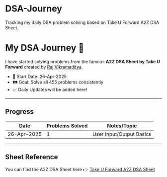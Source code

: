 # DSA-Journey
Tracking my daily DSA problem solving based on Take U Forward A2Z DSA Sheet.


# My DSA Journey 🚀

I have started solving problems from the famous **A2Z DSA Sheet by Take U Forward** created by [Raj Vikramaditya](https://www.linkedin.com/in/raj-vikramaditya-3b5b98177/).

- 📅 Start Date: 26-Apr-2025
- 🛤️ Goal: Solve all 455 problems consistently
- 📈 Daily Updates will be added here!

---

## Progress
| Date        | Problems Solved | Notes/Topic |
|-------------|-----------------|-------------|
| 26-Apr-2025 | 1                | User Input/Output Basics |

---

## Sheet Reference
You can find the A2Z DSA Sheet here 👉 [Take U Forward A2Z DSA Sheet](https://takeuforward.org/strivers-a2z-dsa-course/strivers-a2z-dsa-course-sheet-2/)

